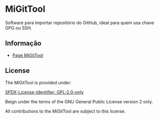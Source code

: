 # MiGitTool

Software para importar repositório do GitHub, ideal para quem usa chave GPG ou SSH.

## Informação

- [Page MiGitTool](https://www.mugomes.com.br/2025/10/migittool.html)

## License

The MiGitTool is provided under:

[SPDX-License-Identifier: GPL-2.0-only](https://spdx.org/licenses/GPL-2.0-only.html)

Beign under the terms of the GNU General Public License version 2 only.

All contributions to the MiGitTool are subject to this license.
